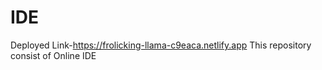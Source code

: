 # IDE
Deployed Link-https://frolicking-llama-c9eaca.netlify.app
This repository consist of Online IDE
